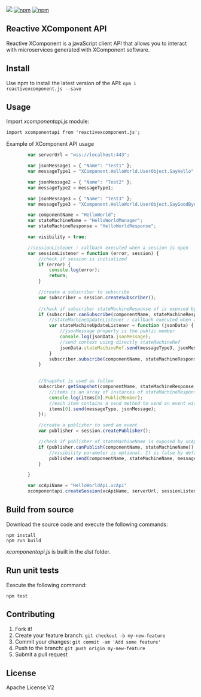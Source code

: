 [![](http://slack.xcomponent.com/badge.svg)](http://slack.xcomponent.com/)
[![npm](https://img.shields.io/npm/v/reactivexcomponent.js.svg)](https://www.npmjs.com/package/reactivexcomponent.js)
[![npm](https://img.shields.io/npm/dt/reactivexcomponent.js.svg)](https://www.npmjs.com/package/reactivexcomponent.js)

## Reactive XComponent API
Reactive XComponent is a javaScript client API that allows you to interact with microservices generated with XComponent software.

## Install
Use npm to install the latest version of the API:
``` npm i reactivexcomponent.js --save ```

## Usage
Import *xcomponentapi.js* module:
```html
import xcomponentapi from 'reactivexcomponent.js';
```

Example of XComponent API usage
```js
        var serverUrl = "wss://localhost:443";

        var jsonMessage1 = { "Name": "Test1" };
        var messageType1 = "XComponent.HelloWorld.UserObject.SayHello";

        var jsonMessage2 = { "Name": "Test2" };
        var messageType2 = messageType1;

        var jsonMessage3 = { "Name": "Test3" };
        var messageType3 = "XComponent.HelloWorld.UserObject.SayGoodBye";

        var componentName = "HelloWorld";
        var stateMachineName = "HelloWorldManager";
        var stateMachineResponse = "HelloWorldResponse";

        var visibility = true;

        //sessionListener : callback executed when a session is open
        var sessionListener = function (error, session) {
            //check if session is initialized
            if (error) {
                console.log(error);
                return;
            }

            //create a subscriber to subscribe
            var subscriber = session.createSubscriber();
            
            //check if subscriber stateMachineResponse of is exposed by xcApi
            if (subscriber.canSubscribe(componentName, stateMachineResponse)) {
                //stateMachineUpdateListener : callback executed when a message is received by the subscribed stateMachine
                var stateMachineUpdateListener = function (jsonData) {
                    //jsonMessage property is the public member
                    console.log(jsonData.jsonMessage);
                    //send context using directly stateMachineRef
                    jsonData.stateMachineRef.send(messageType3, jsonMessage3);
                }       
                subscriber.subscribe(componentName, stateMachineResponse, stateMachineUpdateListener);         
            }

                
            //Snapshot is used as follow
            subscriber.getSnapshot(componentName, stateMachineResponse, function (items) {
                //items is an array of instances of stateMachineResponse
                console.log(items[0].PublicMember);
                //each item contains a send method to send an event with a context
                items[0].send(messageType, jsonMessage);
            });

            //create a publisher to send an event
            var publisher = session.createPublisher(); 

            //check if publisher of stateMachineName is exposed by xcApi
            if (publisher.canPublish(componentName, stateMachineName)) {
                //visibility parameter is optional. It is false by default.
                publisher.send(componentName, stateMachineName, messageType1, jsonMessage1, visibility);
            } 

        }

        var xcApiName = "HelloWorldApi.xcApi"            
        xcomponentapi.createSession(xcApiName, serverUrl, sessionListener);

```

## Build from source
Download the source code and execute the following commands:
``` 
npm install
npm run build    
```
*xcomponentapi.js* is built in the *dist* folder. 

## Run unit tests
Execute the following command:
``` 
npm test        
```

## Contributing
1. Fork it!
2. Create your feature branch: `git checkout -b my-new-feature`
3. Commit your changes: `git commit -am 'Add some feature'`
4. Push to the branch: `git push origin my-new-feature`
5. Submit a pull request

## License
Apache License V2


